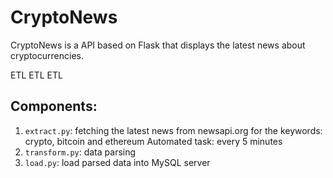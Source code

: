 # CryptoNews

CryptoNews is a API based on Flask that displays the latest news about cryptocurrencies.

ETL ETL ETL

## Components:
1) `extract.py`: fetching the latest news from newsapi.org for the keywords: crypto, bitcoin and ethereum
Automated task: every 5 minutes
2) `transform.py`: data parsing 
3) `load.py`: load parsed data into MySQL server
